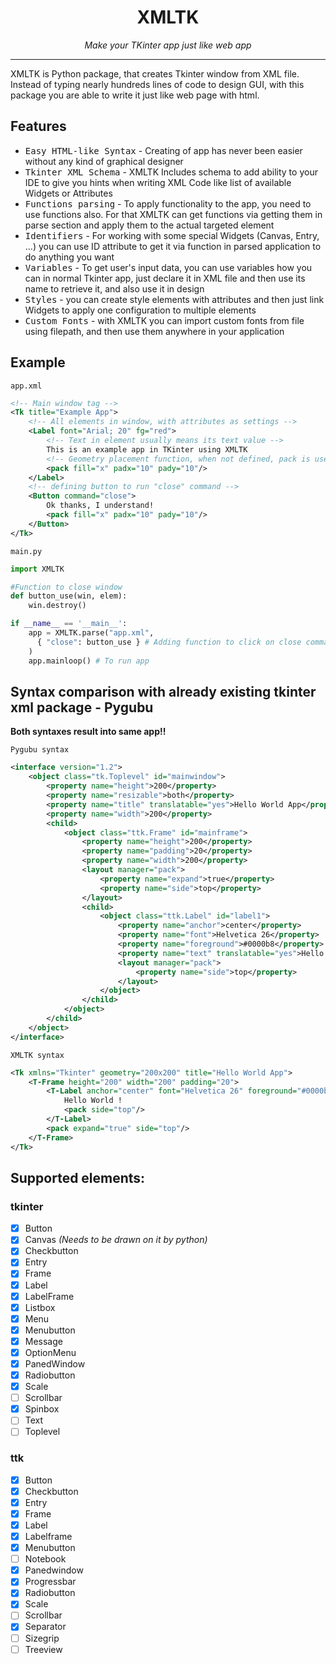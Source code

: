<h1 align="center">XMLTK</h1>
<p align="center"><i>Make your TKinter app just like web app</i></p>

---


XMLTK is Python package, that creates Tkinter window from XML file. 
Instead of typing nearly hundreds lines of code to design GUI, with this
package you are able to write it just like web page with html.

## Features

- <kbd>Easy HTML-like Syntax</kbd> - Creating of app has never been easier without
any kind of graphical designer
- <kbd>Tkinter XML Schema</kbd> - XMLTK Includes schema to add ability to your IDE to give
you hints when writing XML Code like list of available Widgets or Attributes
- <kbd>Functions parsing</kbd> - To apply functionality to the app, you need to use functions also.
For that XMLTK can get functions via getting them in parse section and apply them to the actual
targeted element
- <kbd>Identifiers</kbd> - For working with some special Widgets (Canvas, Entry, ...) you can use ID
attribute to get it via function in parsed application to do anything you want
- <kbd>Variables</kbd> - To get user's input data, you can use variables how you can in normal Tkinter app,
just declare it in XML file and then use its name to retrieve it, and also use it in design
- <kbd>Styles</kbd> - you can create style elements with attributes and then
just link Widgets to apply one configuration to multiple elements
- <kbd>Custom Fonts</kbd> - with XMLTK you can import custom fonts from file using filepath,
and then use them anywhere in your application

## Example

`app.xml`
```xml
<!-- Main window tag -->
<Tk title="Example App">
    <!-- All elements in window, with attributes as settings -->
    <Label font="Arial; 20" fg="red">
        <!-- Text in element usually means its text value -->
        This is an example app in TKinter using XMLTK
        <!-- Geometry placement function, when not defined, pack is used in default -->
        <pack fill="x" padx="10" pady="10"/>
    </Label>
    <!-- defining button to run "close" command -->
    <Button command="close">
        Ok thanks, I understand!
        <pack fill="x" padx="10" pady="10"/>
    </Button>
</Tk>
```
`main.py`
```python
import XMLTK

#Function to close window
def button_use(win, elem):
    win.destroy()

if __name__ == '__main__':
    app = XMLTK.parse("app.xml",
      { "close": button_use } # Adding function to click on close command 
    )
    app.mainloop() # To run app
```

## Syntax comparison with already existing tkinter xml package - Pygubu

**Both syntaxes result into same app!!**

`Pygubu syntax`

```xml
<interface version="1.2">
    <object class="tk.Toplevel" id="mainwindow">
        <property name="height">200</property>
        <property name="resizable">both</property>
        <property name="title" translatable="yes">Hello World App</property>
        <property name="width">200</property>
        <child>
            <object class="ttk.Frame" id="mainframe">
                <property name="height">200</property>
                <property name="padding">20</property>
                <property name="width">200</property>
                <layout manager="pack">
                    <property name="expand">true</property>
                    <property name="side">top</property>
                </layout>
                <child>
                    <object class="ttk.Label" id="label1">
                        <property name="anchor">center</property>
                        <property name="font">Helvetica 26</property>
                        <property name="foreground">#0000b8</property>
                        <property name="text" translatable="yes">Hello World !</property>
                        <layout manager="pack">
                            <property name="side">top</property>
                        </layout>
                    </object>
                </child>
            </object>
        </child>
    </object>
</interface>
```

`XMLTK syntax`

```xml
<Tk xmlns="Tkinter" geometry="200x200" title="Hello World App">
    <T-Frame height="200" width="200" padding="20">
        <T-Label anchor="center" font="Helvetica 26" foreground="#0000b8">
            Hello World !
            <pack side="top"/>
        </T-Label>
        <pack expand="true" side="top"/>
    </T-Frame>
</Tk>
```

## Supported elements:

### tkinter

- [X] Button
- [X] Canvas *(Needs to be drawn on it by python)*
- [X] Checkbutton
- [X] Entry
- [X] Frame
- [X] Label
- [X] LabelFrame
- [X] Listbox
- [X] Menu
- [X] Menubutton
- [X] Message
- [X] OptionMenu
- [X] PanedWindow
- [X] Radiobutton
- [X] Scale
- [ ] Scrollbar
- [X] Spinbox
- [ ] Text
- [ ] Toplevel

### ttk

- [X] Button
- [X] Checkbutton
- [X] Entry
- [X] Frame
- [X] Label
- [X] Labelframe
- [X] Menubutton
- [ ] Notebook
- [X] Panedwindow
- [X] Progressbar
- [X] Radiobutton
- [X] Scale
- [ ] Scrollbar
- [X] Separator
- [ ] Sizegrip
- [ ] Treeview
